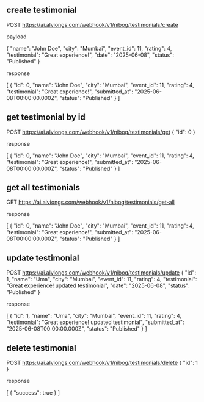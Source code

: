## create testimonial

POST https://ai.alviongs.com/webhook/v1/nibog/testimonials/create

payload

{
  "name": "John Doe",
  "city": "Mumbai",
  "event_id": 11,
  "rating": 4,
  "testimonial": "Great experience!",
  "date": "2025-06-08",
  "status": "Published"
}

response

[
  {
    "id": 0,
    "name": "John Doe",
    "city": "Mumbai",
    "event_id": 11,
    "rating": 4,
    "testimonial": "Great experience!",
    "submitted_at": "2025-06-08T00:00:00.000Z",
    "status": "Published"
  }
]

## get testimonial by id  

POST https://ai.alviongs.com/webhook/v1/nibog/testimonials/get
{
    "id": 0
}

response

[
  {
    "id": 0,
    "name": "John Doe",
    "city": "Mumbai",
    "event_id": 11,
    "rating": 4,
    "testimonial": "Great experience!",
    "submitted_at": "2025-06-08T00:00:00.000Z",
    "status": "Published"
  }
]

## get all testimonials

GET https://ai.alviongs.com/webhook/v1/nibog/testimonials/get-all

response

[
  {
    "id": 0,
    "name": "John Doe",
    "city": "Mumbai",
    "event_id": 11,
    "rating": 4,
    "testimonial": "Great experience!",
    "submitted_at": "2025-06-08T00:00:00.000Z",
    "status": "Published"
  }
]

## update testimonial

POST https://ai.alviongs.com/webhook/v1/nibog/testimonials/update
{
  "id": 1,
  "name": "Uma",
  "city": "Mumbai",
  "event_id": 11,
  "rating": 4,
  "testimonial": "Great experience! updated testimonial",
  "date": "2025-06-08",
  "status": "Published"
}

response

[
  {
    "id": 1,
    "name": "Uma",
    "city": "Mumbai",
    "event_id": 11,
    "rating": 4,
    "testimonial": "Great experience! updated testimonial",
    "submitted_at": "2025-06-08T00:00:00.000Z",
    "status": "Published"
  }
]

## delete testimonial

POST https://ai.alviongs.com/webhook/v1/nibog/testimonials/delete
{
    "id": 1
}

response

[
  {
    "success": true
  }
] 
